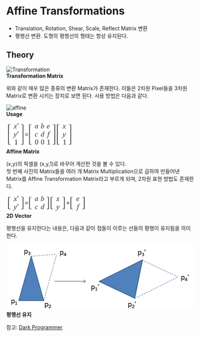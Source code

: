 # Affine Transformations

* Translation, Rotation, Shear, Scale, Reflect Matrix 변환
* 평행선 변환. 도형의 평행선의 형태는 항상 유지된다.

## Theory
![Transformation](https://upload.wikimedia.org/wikipedia/commons/thumb/2/23/2D_affine_transformation_matrix-ko-001.svg/350px-2D_affine_transformation_matrix-ko-001.svg.png)   
**Transformation Matrix**   

위와 같이 매우 많은 종류의 변환 Matrix가 존재한다. 이들은 2차원 Pixel들을 3차원 Matrix로 변환 시키는 장치로 보면 된다. 사용 방법은 다음과 같다.

![affine](https://people.gnome.org/~mathieu/libart/art-affine-matrix.png)   
**Usage**   

![3d](https://github.com/saturnone1/OpenCV_study/blob/f426e3a9fd8d0a36ae73c19b36e9ecc2765e1890/ImageProcessing/image/affine3d.png)   
**Affine Matrix**   

(x,y)의 픽셀을  (x,y,1)로 바꾸어 계산한 것을 볼 수 있다.   
첫 번째 사진의 Matrix들을 여러 개 Matrix Multiplication으로 곱하여 만들어낸 Matrix를 Affine Transformation Matrix라고 부르게 되며, 2차원 표현 방법도 존재한다.   

![2d](https://github.com/saturnone1/OpenCV_study/blob/f426e3a9fd8d0a36ae73c19b36e9ecc2765e1890/ImageProcessing/image/affine_2d.png)   
**2D Vector**   

평행선을 유지한다는 내용은, 다음과 같이 점들이 이루는 선들의 평행이 유지됨을 의미한다.   

![Affine](https://github.com/saturnone1/OpenCV_study/blob/f426e3a9fd8d0a36ae73c19b36e9ecc2765e1890/ImageProcessing/image/affine.png)   
**평행선 유지**   

참고: [Dark Programmer](https://darkpgmr.tistory.com/79)

